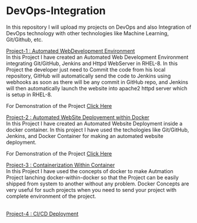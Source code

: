# DevOps-Integration
In this repository I will upload my projects on DevOps and also Integration of DevOps technology with other technologies like Machine Learning, Git/Github, etc.<br>

<a href="https://github.com/Abhinav-26/DevOps-Integration/tree/master/DevOps%20Project-1">Project-1 : Automated WebDevelopment Environment</a><br>
In this Project I have created an Automated Web Development Environment integrating Git/GitHub, Jenkins and Httpd WebServer in RHEL-8. In this Project the developer just need to Commit the code from his local repository, GitHub will automatically send the code to Jenkins using webhooks as soon as there will be any commit in GitHub repo, and Jenkins will then automatically launch the website into apache2 httpd server which is setup in RHEL-8.<br>

For Demonstration of the Project <a href="https://www.youtube.com/watch?v=CRvzphqTtU4&t=49s">Click Here</a><br>

<a href="https://github.com/Abhinav-26/DevOps-Integration/tree/master/DevOps%20Project-2">Project-2 : Automated WebSite Deployement within Docker</a><br>
In this Project I have created an Automated Website Deployment inside a docker container. In this project I have used the techologies like Git/GitHub, Jenkins, and Docker Container for making an automated website deployment.<br>

For Demonstration of the Project <a href="https://www.linkedin.com/posts/abhinavdubey26_dockers-dockerimage-automation-activity-6668859867073273856-P6D2">Click Here</a>

<a href="https://github.com/Abhinav-26/DevOps-Integration/tree/master/DevOps%20Project-3">Project-3 : Containerization Within Container</a><br>
In this Project I have used the concepts of docker to make Autmation Project lanching docker-within-docker so that the Project can be easily shipped from system to another without any problem. Docker Concepts are very useful for such projects when you need to send your project with complete environment of the project.<br><br>

<a href="https://github.com/Abhinav-26/DevOps-Integration/tree/master/DevOps%20Project-4">Project-4 : CI/CD Deployment</a><br>

